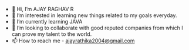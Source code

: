 - 👋 Hi, I’m AJAY RAGHAV R
- 👀 I’m interested in learning new things related to my goals everyday.  
- 🌱 I’m currently learning JAVA 
- 💞️ I’m looking to collaborate with good reputed companies from which I can prove my talent to the world.  
- 📫 How to reach me - ajayrathika2004@gmail.com

<!---
AJAY2704U/AJAY2704U is a ✨ special ✨ repository because its `README.md` (this file) appears on your GitHub profile.
You can click the Preview link to take a look at your changes.
--->
